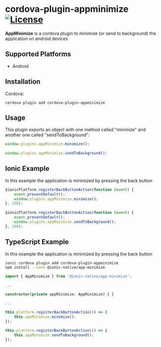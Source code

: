 # cordova-plugin-appminimize [![License](https://img.shields.io/github/license/tomloprod/cordova-plugin-appminimize.svg)](http://www.opensource.org/licenses/mit-license.php)

**AppMinimize** is a cordova plugin to minimize (or send to background) the application on android devices

## Supported Platforms

- Android

## Installation

Cordova:

    cordova plugin add cordova-plugin-appminimize

## Usage

This plugin exports an object with one method called "minimize" and another one called "sendToBackground":

```javascript
window.plugins.appMinimize.minimize();
  
window.plugins.appMinimize.sendToBackground();
```

## Ionic Example

In this example the application is minimized by pressing the back button

```javascript
$ionicPlatform.registerBackButtonAction(function (event) {
    event.preventDefault();
    window.plugins.appMinimize.minimize();
}, 100);
  
$ionicPlatform.registerBackButtonAction(function (event) {
    event.preventDefault();
    window.plugins.appMinimize.sendToBackground();
}, 100);
```


## TypeScript Example

In this example the application is minimized by pressing the back button

```bash
ionic cordova plugin add cordova-plugin-appminimize
npm install --save @ionic-native/app-minimize
```

```typescript
import { AppMinimize } from '@ionic-native/app-minimize';

...

constructor(private appMinimize: AppMinimize) { }

...

this.platform.registerBackButtonAction(() => {
    this.appMinimize.minimize();
});
  
this.platform.registerBackButtonAction(() => {
    this.appMinimize.sendToBackground();
});
```
